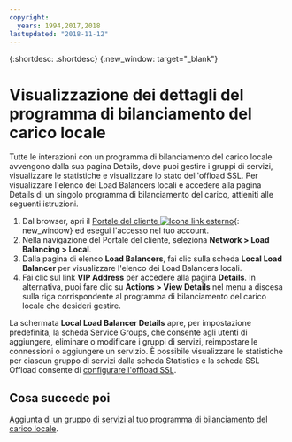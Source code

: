 ```yaml
---
copyright:
  years: 1994,2017,2018
lastupdated: "2018-11-12"
---
```


{:shortdesc: .shortdesc}
{:new_window: target="_blank"}

# Visualizzazione dei dettagli del programma di bilanciamento del carico locale

Tutte le interazioni con un programma di bilanciamento del carico locale avvengono dalla sua pagina Details, dove puoi gestire i gruppi di servizi, visualizzare le statistiche e visualizzare lo stato dell'offload SSL. Per visualizzare l'elenco dei Load Balancers locali e accedere alla pagina Details di un singolo programma di bilanciamento del carico, attieniti alle seguenti istruzioni.

1. Dal browser, apri il [Portale del cliente ![Icona link esterno](../../icons/launch-glyph.svg "Icona link esterno")](https://control.softlayer.com/){: new_window} ed esegui l'accesso nel tuo account.
2. Nella navigazione del Portale del cliente, seleziona **Network > Load Balancing > Local**.
3. Dalla pagina di elenco **Load Balancers**, fai clic sulla scheda **Local Load Balancer** per visualizzare l'elenco dei Load Balancers locali.
4. Fai clic sul link **VIP Address** per accedere alla pagina **Details**. In alternativa, puoi fare clic su **Actions > View Details** nel menu a discesa sulla riga corrispondente al programma di bilanciamento del carico locale che desideri gestire.

La schermata **Local Load Balancer Details** apre, per impostazione predefinita, la scheda Service Groups, che consente agli utenti di aggiungere, eliminare o modificare i gruppi di servizi, reimpostare le connessioni o aggiungere un servizio. È possibile visualizzare le statistiche per ciascun gruppo di servizi dalla scheda Statistics e la scheda SSL Offload consente di [configurare l'offload SSL](configure-ssl-offloading-load-balancer.html).

## Cosa succede poi

[Aggiunta di un gruppo di servizi al tuo programma di bilanciamento del carico locale](add-service-group-load-balancer.html). 
